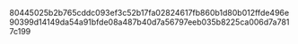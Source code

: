 80445025b2b765cddc093ef3c52b17fa02824617fb860b1d80b012ffde496e90399d14149da54a91bfde08a487b40d7a56797eeb035b8225ca006d7a7817c199
